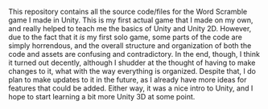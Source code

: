 This repository contains all the source code/files for the Word Scramble game I made in Unity. This is my first actual game that I made on my own, and really helped to teach me the basics of Unity and Unity 2D. However, due to the fact that it *is* my first solo game, some parts of the code are simply horrendous, and the overall structure and organization of both the code and assets are confusing and contradictory. In the end, though, I think it turned out decently, although I shudder at the thought of having to make changes to it, what with the way everything is organized. Despite that, I do plan to make updates to it in the future, as I already have more ideas for features that could be added. Either way, it was a nice intro to Unity, and I hope to start learning a bit more Unity 3D at some point.

